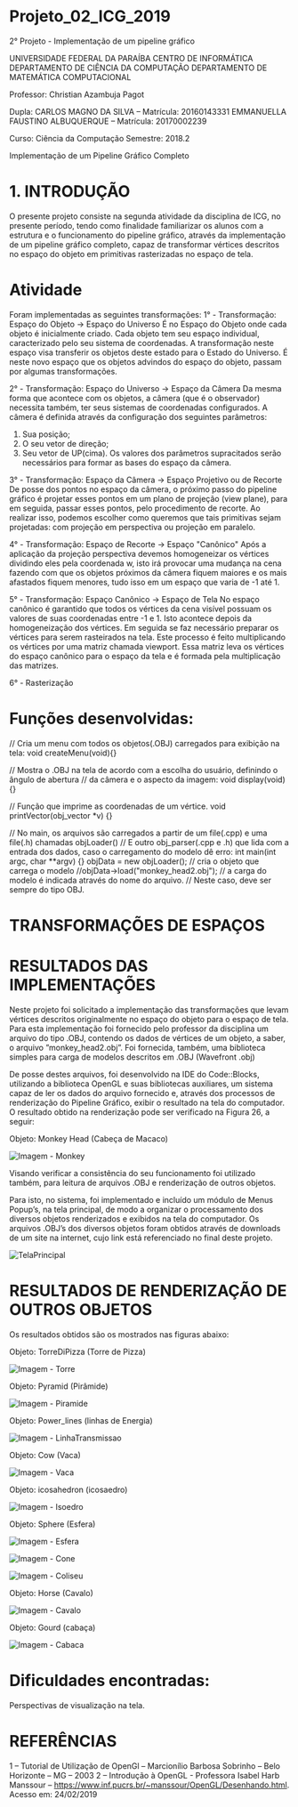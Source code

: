 # Projeto_02_ICG_2019
2° Projeto - Implementação de um pipeline gráfico

UNIVERSIDADE FEDERAL DA PARAÍBA
CENTRO DE INFORMÁTICA
DEPARTAMENTO DE CIÊNCIA DA COMPUTAÇÃO
DEPARTAMENTO DE MATEMÁTICA COMPUTACIONAL

Professor: Christian Azambuja Pagot 

Dupla:
CARLOS MAGNO DA SILVA – Matrícula: 20160143331
EMMANUELLA FAUSTINO ALBUQUERQUE – Matrícula: 20170002239

Curso: Ciência da Computação
Semestre: 2018.2 

Implementação de um Pipeline Gráfico Completo

# 1. INTRODUÇÃO
O presente projeto consiste na segunda atividade da disciplina de ICG, no presente
período, tendo como finalidade familiarizar os alunos com a estrutura e o
funcionamento do pipeline gráfico, através da implementação de um pipeline gráfico
completo, capaz de transformar vértices descritos no espaço do objeto em primitivas
rasterizadas no espaço de tela. 

# Atividade 
Foram implementadas as seguintes transformações: 
1° - Transformação: Espaço do Objeto → Espaço do Universo 
É no Espaço do Objeto onde cada objeto é inicialmente criado. Cada objeto tem seu
espaço individual, caracterizado pelo seu sistema de coordenadas. 
A transformação neste espaço visa transferir os objetos deste estado para o Estado
do Universo. É neste novo espaço que os objetos advindos do espaço do objeto,
passam por algumas transformações.

2° - Transformação: Espaço do Universo → Espaço da Câmera 
Da mesma forma que acontece com os objetos, a câmera (que é o observador)
necessita também, ter seus sistemas de coordenadas configurados. A câmera é definida
através da configuração dos seguintes parâmetros:
1. Sua posição;
2. O seu vetor de direção;
3. Seu vetor de UP(cima).
Os valores dos parâmetros supracitados serão necessários para formar as bases do
espaço da câmera.

3° - Transformação: Espaço da Câmera → Espaço Projetivo ou de Recorte
De posse dos pontos no espaço da câmera, o próximo passo do pipeline gráfico é
projetar esses pontos em um plano de projeção (view plane), para em seguida, passar
esses pontos, pelo procedimento de recorte. Ao realizar isso, podemos escolher como
queremos que tais primitivas sejam projetadas: com projeção em perspectiva ou
projeção em paralelo.

4° - Transformação: Espaço de Recorte → Espaço "Canônico" 
Após a aplicação da projeção perspectiva devemos homogeneizar os vértices
dividindo eles pela coordenada w, isto irá provocar uma mudança na cena fazendo com
que os objetos próximos da câmera fiquem maiores e os mais afastados fiquem menores,
tudo isso em um espaço que varia de -1 até 1.

5° - Transformação: Espaço Canônico → Espaço de Tela 
No espaço canônico é garantido que todos os vértices da cena visível possuam os
valores de suas coordenadas entre -1 e 1. Isto acontece depois da homogeneização dos
vértices. Em seguida se faz necessário preparar os vértices para serem rasteirados na tela. 
Este processo é feito multiplicando os vértices por uma matriz chamada viewport. 
Essa matriz leva os vértices do espaço canônico para o espaço da tela e é formada pela 
multiplicação das matrizes.

6° - Rasterização 

# Funções desenvolvidas:

// Cria um menu com todos os objetos(.OBJ) carregados para exibição na tela:
void createMenu(void){} 

// Mostra o .OBJ na tela de acordo com a escolha do usuário, definindo o ângulo de abertura 
// da câmera e o aspecto da imagem:
void display(void) {}

// Função que imprime as coordenadas de um vértice.
void printVector(obj_vector *v) {}

// No main, os arquivos são carregados a partir de um file(.cpp) e uma file(.h) chamadas objLoader()
// E outro obj_parser(.cpp e .h) que lida com a entrada dos dados, caso o carregamento do modelo dê erro:
int main(int argc, char **argv) {} 
objData = new objLoader();			// cria o objeto que carrega o modelo
//objData->load("monkey_head2.obj");	// a carga do modelo é indicada através do nome do arquivo.
// Neste caso, deve ser sempre do tipo OBJ.

# TRANSFORMAÇÕES DE ESPAÇOS
# RESULTADOS DAS IMPLEMENTAÇÕES 

Neste projeto foi solicitado a implementação das transformações que levam vértices
descritos originalmente no espaço do objeto para o espaço de tela. Para esta
implementação foi fornecido pelo professor da disciplina um arquivo do tipo .OBJ,
contendo os dados de vértices de um objeto, a saber, o arquivo ”monkey_head2.obj”.
Foi fornecida, também, uma biblioteca simples para carga de modelos descritos em .OBJ
(Wavefront .obj)

De posse destes arquivos, foi desenvolvido na IDE do Code::Blocks, utilizando a
biblioteca OpenGL e suas bibliotecas auxiliares, um sistema capaz de ler os dados do
arquivo fornecido e, através dos processos de renderização do Pipeline Gráfico, exibir o
resultado na tela do computador.
O resultado obtido na renderização pode ser verificado na Figura 26, a seguir: 

Objeto: Monkey Head (Cabeça de Macaco)

![Imagem - Monkey](https://user-images.githubusercontent.com/46049252/56478728-c3367780-6487-11e9-99e3-bbd494e8a43a.png)

Visando verificar a consistência do seu funcionamento foi utilizado também, para leitura de arquivos .OBJ e renderização de outros objetos. 

Para isto, no sistema, foi implementado e incluído um módulo de Menus Popup’s,
na tela principal, de modo a organizar o processamento
dos diversos objetos renderizados e exibidos na tela do computador. Os arquivos .OBJ’s
dos diversos objetos foram obtidos através de downloads de um site na internet, cujo link
está referenciado no final deste projeto. 

![TelaPrincipal](https://user-images.githubusercontent.com/46049252/56478900-a189c000-6488-11e9-8e50-fa0ca60b4690.png)

# RESULTADOS DE RENDERIZAÇÃO DE OUTROS OBJETOS

Os resultados obtidos são os mostrados nas figuras abaixo:

Objeto: TorreDiPizza (Torre de Pizza) 

![Imagem - Torre](https://user-images.githubusercontent.com/46049252/56478934-c716c980-6488-11e9-84eb-876c30cbc8d2.png)

Objeto: Pyramid (Pirâmide) 

![Imagem - Piramide](https://user-images.githubusercontent.com/46049252/56478935-ca11ba00-6488-11e9-9b10-0096d0cf65ac.png)

Objeto: Power_lines (linhas de Energia) 

![Imagem - LinhaTransmissao](https://user-images.githubusercontent.com/46049252/56478938-d0a03180-6488-11e9-8b3e-9253a59bd091.png)

Objeto: Cow (Vaca) 

![Imagem - Vaca](https://user-images.githubusercontent.com/46049252/56478942-d4cc4f00-6488-11e9-88a9-8259b0dd0964.png)

Objeto: icosahedron (icosaedro) 

![Imagem - Isoedro](https://user-images.githubusercontent.com/46049252/56478947-d8f86c80-6488-11e9-9fdf-4cfc47542732.png)

Objeto: Sphere (Esfera) 

![Imagem - Esfera](https://user-images.githubusercontent.com/46049252/56478950-db5ac680-6488-11e9-97bf-394a2a300a7c.png)

![Imagem - Cone](https://user-images.githubusercontent.com/46049252/56478952-df86e400-6488-11e9-91cb-40d980ced573.png)

![Imagem - Coliseu](https://user-images.githubusercontent.com/46049252/56478955-e31a6b00-6488-11e9-9be1-2c2ec22dc9d8.png)

Objeto: Horse (Cavalo) 

![Imagem - Cavalo](https://user-images.githubusercontent.com/46049252/56478958-e6155b80-6488-11e9-8f02-470461fe2f89.png)

Objeto: Gourd (cabaça) 

![Imagem - Cabaca](https://user-images.githubusercontent.com/46049252/56478963-e9a8e280-6488-11e9-8dc3-ee8e9bf713b8.png)

# Dificuldades encontradas:
Perspectivas de visualização na tela.

# REFERÊNCIAS

1 – Tutorial de Utilização de OpenGl – Marcionílio Barbosa Sobrinho – Belo Horizonte –
MG – 2003
2 – Introdução à OpenGL - Professora Isabel Harb Manssour –
https://www.inf.pucrs.br/~manssour/OpenGL/Desenhando.html.
 Acesso em: 24/02/2019
